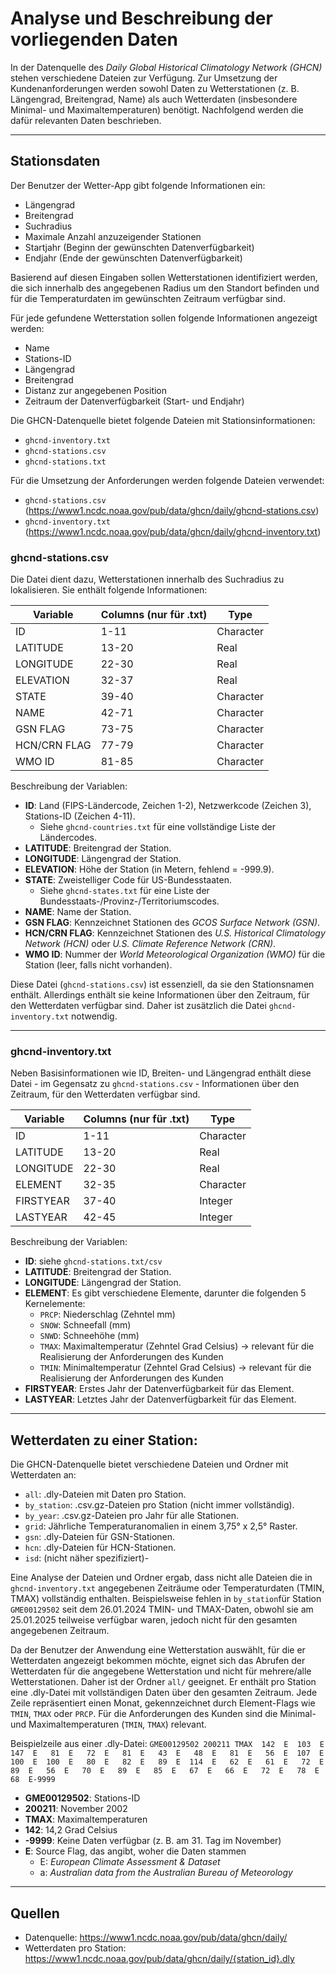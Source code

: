 # Analyse und Beschreibung der vorliegenden Daten

In der Datenquelle des *Daily Global Historical Climatology Network (GHCN)* stehen verschiedene Dateien zur Verfügung.
Zur Umsetzung der Kundenanforderungen werden sowohl Daten zu Wetterstationen (z. B. Längengrad, Breitengrad, Name) als auch Wetterdaten (insbesondere Minimal- und Maximaltemperaturen) benötigt.
Nachfolgend werden die dafür relevanten Daten beschrieben.

---

## Stationsdaten

Der Benutzer der Wetter-App gibt folgende Informationen ein:
- Längengrad
- Breitengrad
- Suchradius 
- Maximale Anzahl anzuzeigender Stationen
- Startjahr (Beginn der gewünschten Datenverfügbarkeit)
- Endjahr (Ende der gewünschten Datenverfügbarkeit)

Basierend auf diesen Eingaben sollen Wetterstationen identifiziert werden, die sich innerhalb des angegebenen Radius um den Standort befinden und für die Temperaturdaten im gewünschten Zeitraum verfügbar sind.

Für jede gefundene Wetterstation sollen folgende Informationen angezeigt werden:
- Name
- Stations-ID
- Längengrad
- Breitengrad
- Distanz zur angegebenen Position
- Zeitraum der Datenverfügbarkeit (Start- und Endjahr)

Die GHCN-Datenquelle bietet folgende Dateien mit Stationsinformationen:
- `ghcnd-inventory.txt`
- `ghcnd-stations.csv`
- `ghcnd-stations.txt`

Für die Umsetzung der Anforderungen werden folgende Dateien verwendet:
- `ghcnd-stations.csv` (https://www1.ncdc.noaa.gov/pub/data/ghcn/daily/ghcnd-stations.csv)
- `ghcnd-inventory.txt` (https://www1.ncdc.noaa.gov/pub/data/ghcn/daily/ghcnd-inventory.txt)

### ghcnd-stations.csv

Die Datei dient dazu, Wetterstationen innerhalb des Suchradius zu lokalisieren. Sie enthält folgende Informationen:

| **Variable**   | **Columns (nur für .txt)** | **Type**     |
|-----------------|----------------------------|--------------|
| ID             | 1-11                       | Character    |
| LATITUDE       | 13-20                      | Real         |
| LONGITUDE      | 22-30                      | Real         |
| ELEVATION      | 32-37                      | Real         |
| STATE          | 39-40                      | Character    |
| NAME           | 42-71                      | Character    |
| GSN FLAG       | 73-75                      | Character    |
| HCN/CRN FLAG   | 77-79                      | Character    |
| WMO ID         | 81-85                      | Character    |

Beschreibung der Variablen:

- **ID**: Land (FIPS-Ländercode, Zeichen 1-2), Netzwerkcode (Zeichen 3), Stations-ID (Zeichen 4-11).
  - Siehe `ghcnd-countries.txt` für eine vollständige Liste der Ländercodes.
- **LATITUDE**: Breitengrad der Station.
- **LONGITUDE**: Längengrad der Station.
- **ELEVATION**: Höhe der Station (in Metern, fehlend = -999.9).
- **STATE**: Zweistelliger Code für US-Bundesstaaten.
  -  Siehe `ghcnd-states.txt` für eine Liste der Bundesstaats-/Provinz-/Territoriumscodes.
- **NAME**: Name der Station.
- **GSN FLAG**: Kennzeichnet Stationen des *GCOS Surface Network (GSN)*.
- **HCN/CRN FLAG**: Kennzeichnet Stationen des *U.S. Historical Climatology Network (HCN)* oder *U.S. Climate Reference Network (CRN)*.
- **WMO ID**: Nummer der *World Meteorological Organization (WMO)* für die Station (leer, falls nicht vorhanden).

Diese Datei (`ghcnd-stations.csv`) ist essenziell, da sie den Stationsnamen enthält. Allerdings enthält sie keine Informationen über den Zeitraum, für den Wetterdaten verfügbar sind.
Daher ist zusätzlich die Datei `ghcnd-inventory.txt` notwendig.

---

### ghcnd-inventory.txt

Neben Basisinformationen wie ID, Breiten- und Längengrad enthält diese Datei - im Gegensatz zu `ghcnd-stations.csv` - Informationen über den Zeitraum, für den Wetterdaten verfügbar sind.

| **Variable** | **Columns (nur für .txt)** | Type       |
|--------------|----------------------------|------------|
| ID           | 1-11                       | Character  |
| LATITUDE     | 13-20                      | Real       |
| LONGITUDE    | 22-30                      | Real       |
| ELEMENT      | 32-35                      | Character  |
| FIRSTYEAR    | 37-40                      | Integer    |
| LASTYEAR     | 42-45                      | Integer    |


Beschreibung der Variablen:

- **ID**: siehe `ghcnd-stations.txt/csv`
- **LATITUDE**: Breitengrad der Station.
- **LONGITUDE**: Längengrad der Station.
- **ELEMENT**: Es gibt verschiedene Elemente, darunter die folgenden 5 Kernelemente:
  - `PRCP`: Niederschlag (Zehntel mm)
  - `SNOW`: Schneefall (mm)
  - `SNWD`: Schneehöhe (mm)
  - `TMAX`: Maximaltemperatur (Zehntel Grad Celsius) → relevant für die Realisierung der Anforderungen des Kunden
  - `TMIN`: Minimaltemperatur (Zehntel Grad Celsius) → relevant für die Realisierung der Anforderungen des Kunden
- **FIRSTYEAR**: Erstes Jahr der Datenverfügbarkeit für das Element.
- **LASTYEAR**: Letztes Jahr der Datenverfügbarkeit für das Element.

---

## Wetterdaten zu einer Station:

Die GHCN-Datenquelle bietet verschiedene Dateien und Ordner mit Wetterdaten an:

- `all`: .dly-Dateien mit Daten pro Station.
- `by_station`: .csv.gz-Dateien pro Station (nicht immer vollständig).
- `by_year`: .csv.gz-Dateien pro Jahr für alle Stationen.
- `grid`: Jährliche Temperaturanomalien in einem 3,75° x 2,5° Raster.
- `gsn`: .dly-Dateien für GSN-Stationen.
- `hcn`: .dly-Dateien für HCN-Stationen.
- `isd`: (nicht näher spezifiziert)-

Eine Analyse der Dateien und Ordner ergab, dass nicht alle Dateien die in `ghcnd-inventory.txt` angegebenen Zeiträume oder Temperaturdaten (TMIN, TMAX) vollständig enthalten. Beispielsweise fehlen in `by_station`für
Station `GME00129502` seit dem 26.01.2024 TMIN- und TMAX-Daten, obwohl sie am 25.01.2025 teilweise verfügbar waren, jedoch nicht für den gesamten angegebenen Zeitraum.

Da der Benutzer der Anwendung eine Wetterstation auswählt, für die er Wetterdaten angezeigt bekommen möchte, eignet sich das Abrufen der Wetterdaten für die angegebene Wetterstation und nicht für mehrere/alle Wetterstationen.
Daher ist der Ordner `all/` geeignet. Er enthält pro Station eine .dly-Datei mit vollständigen Daten über den gesamten Zeitraum.
Jede Zeile repräsentiert einen Monat, gekennzeichnet durch Element-Flags wie `TMIN`, `TMAX` oder `PRCP`. Für die Anforderungen des Kunden sind die Minimal- und Maximaltemperaturen (`TMIN`, `TMAX`) relevant.

Beispielzeile aus einer .dly-Datei:
`GME00129502 200211 TMAX  142  E  103  E  147  E   81  E   72  E   81  E   43  E   48  E   81  E   56  E  107  E  100  E  100  E   80  E   82  E   89  E  114  E   62  E   61  E   72  E   89  E   56  E   70  E   89  E   85  E   67  E   66  E   72  E   78  E   68  E-9999`

- **GME00129502**: Stations-ID
- **200211**: November 2002
- **TMAX**: Maximaltemperaturen
- **142**: 14,2 Grad Celsius 
- **-9999**: Keine Daten verfügbar (z. B. am 31. Tag im November)
- **E**: Source Flag, das angibt, woher die Daten stammen
  - E: *European Climate Assessment & Dataset*
  - a: *Australian data from the Australian Bureau of Meteorology*

--- 

## Quellen

- Datenquelle: https://www1.ncdc.noaa.gov/pub/data/ghcn/daily/
- Wetterdaten pro Station: https://www1.ncdc.noaa.gov/pub/data/ghcn/daily/{station_id}.dly

